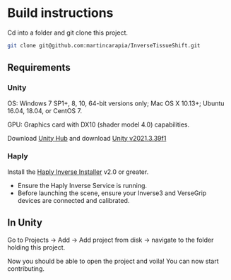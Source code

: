 # Build instructions

Cd into a folder and git clone this project.

```bash
git clone git@github.com:martincarapia/InverseTissueShift.git
```

## Requirements

### Unity

OS:
Windows 7 SP1+, 8, 10, 64-bit versions only; Mac OS X 10.13+; Ubuntu 16.04, 18.04, or CentOS 7.

GPU:
Graphics card with DX10 (shader model 4.0) capabilities.

Download [Unity Hub](https://unity.com/download) and download [Unity v2021.3.39f1](https://unity.com/releases/editor/whats-new/2021.3.39#installs)

### Haply

Install the [Haply Inverse Installer](https://develop.haply.co/releases/installer) v2.0 or greater.

* Ensure the Haply Inverse Service is running.
* Before launching the scene, ensure your Inverse3 and VerseGrip devices are connected and calibrated.

## In Unity

Go to Projects -> Add -> Add project from disk -> navigate to the folder holding this project.

Now you should be able to open the project and voila! You can now start contributing.
